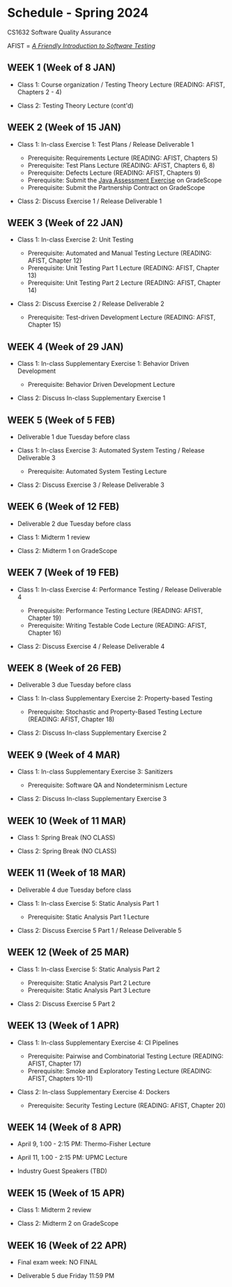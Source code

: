 # Schedule - Spring 2024
CS1632 Software Quality Assurance

AFIST = [_A Friendly Introduction to Software Testing_](software-quality-assurance-textbook.pdf)

## WEEK 1 (Week of 8 JAN)

* Class 1: Course organization / Testing Theory Lecture (READING: AFIST, Chapters 2 - 4)
  
* Class 2: Testing Theory Lecture (cont'd)


## WEEK 2 (Week of 15 JAN)

* Class 1: In-class Exercise 1: Test Plans / Release Deliverable 1
  * Prerequisite: Requirements Lecture (READING: AFIST, Chapters 5)
  * Prerequisite: Test Plans Lecture (READING: AFIST, Chapters 6, 8)
  * Prerequisite: Defects Lecture (READING: AFIST, Chapters 9)
  * Prerequisite: Submit the [Java Assessment Exercise](exercises/0) on GradeScope
  * Prerequisite: Submit the Partnership Contract on GradeScope

* Class 2: Discuss Exercise 1 / Release Deliverable 1

## WEEK 3 (Week of 22 JAN)
  
* Class 1: In-class Exercise 2: Unit Testing
  * Prerequisite: Automated and Manual Testing Lecture (READING: AFIST, Chapter 12)
  * Prerequisite: Unit Testing Part 1 Lecture (READING: AFIST, Chapter 13)
  * Prerequisite: Unit Testing Part 2 Lecture (READING: AFIST, Chapter 14)

* Class 2: Discuss Exercise 2 / Release Deliverable 2
  * Prerequisite: Test-driven Development Lecture (READING: AFIST, Chapter 15)

## WEEK 4 (Week of 29 JAN)

* Class 1: In-class Supplementary Exercise 1: Behavior Driven Development
  * Prerequisite: Behavior Driven Development Lecture

* Class 2: Discuss In-class Supplementary Exercise 1

## WEEK 5 (Week of 5 FEB)

* Deliverable 1 due Tuesday before class

* Class 1: In-class Exercise 3: Automated System Testing / Release Deliverable 3
  * Prerequisite: Automated System Testing Lecture

* Class 2: Discuss Exercise 3 / Release Deliverable 3

## WEEK 6 (Week of 12 FEB)

* Deliverable 2 due Tuesday before class

* Class 1: Midterm 1 review

* Class 2: Midterm 1 on GradeScope

## WEEK 7 (Week of 19 FEB)

* Class 1: In-class Exercise 4: Performance Testing / Release Deliverable 4
  * Prerequisite: Performance Testing Lecture (READING: AFIST, Chapter 19)
  * Prerequisite: Writing Testable Code Lecture (READING: AFIST, Chapter 16)

* Class 2: Discuss Exercise 4 / Release Deliverable 4

## WEEK 8 (Week of 26 FEB)

* Deliverable 3 due Tuesday before class

* Class 1: In-class Supplementary Exercise 2: Property-based Testing
  * Prerequisite: Stochastic and Property-Based Testing Lecture (READING: AFIST, Chapter 18)

* Class 2: Discuss In-class Supplementary Exercise 2
  
## WEEK 9 (Week of 4 MAR)

* Class 1: In-class Supplementary Exercise 3: Sanitizers
  * Prerequisite: Software QA and Nondeterminism Lecture

* Class 2: Discuss In-class Supplementary Exercise 3

## WEEK 10 (Week of 11 MAR)

* Class 1: Spring Break (NO CLASS)

* Class 2: Spring Break (NO CLASS)

## WEEK 11 (Week of 18 MAR)

* Deliverable 4 due Tuesday before class

* Class 1: In-class Exercise 5: Static Analysis Part 1
  * Prerequisite: Static Analysis Part 1 Lecture

* Class 2: Discuss Exercise 5 Part 1 / Release Deliverable 5 

## WEEK 12 (Week of 25 MAR)

* Class 1: In-class Exercise 5: Static Analysis Part 2
  * Prerequisite: Static Analysis Part 2 Lecture
  * Prerequisite: Static Analysis Part 3 Lecture

* Class 2: Discuss Exercise 5 Part 2 

## WEEK 13 (Week of 1 APR)

* Class 1: In-class Supplementary Exercise 4: CI Pipelines
  * Prerequisite: Pairwise and Combinatorial Testing Lecture (READING: AFIST, Chapter 17)
  * Prerequisite: Smoke and Exploratory Testing Lecture (READING: AFIST, Chapters 10-11)

* Class 2: In-class Supplementary Exercise 4: Dockers
  * Prerequisite: Security Testing Lecture (READING: AFIST, Chapter 20)

## WEEK 14 (Week of 8 APR)

* April 9, 1:00 - 2:15 PM: Thermo-Fisher Lecture

* April 11, 1:00 - 2:15 PM: UPMC Lecture

* Industry Guest Speakers (TBD)

## WEEK 15 (Week of 15 APR)

* Class 1: Midterm 2 review

* Class 2: Midterm 2 on GradeScope
  
## WEEK 16 (Week of 22 APR)

* Final exam week: NO FINAL

* Deliverable 5 due Friday 11:59 PM
